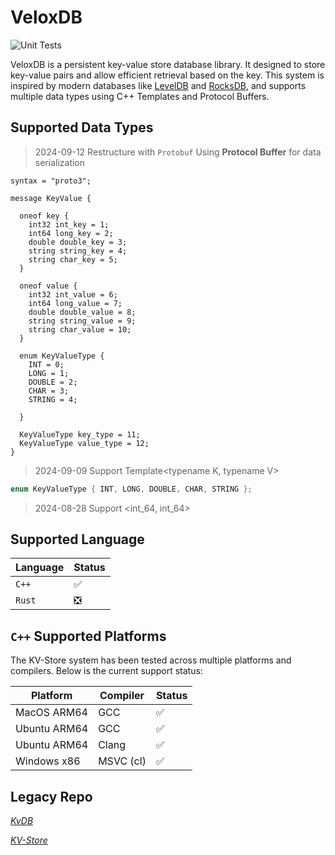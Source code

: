 # VeloxDB
![Unit Tests](https://github.com/kkli08/VeloxDB/actions/workflows/cmake-unit-tests-multi-platform.yml/badge.svg)

VeloxDB is a persistent key-value store database library. It designed to store
key-value pairs and allow efficient retrieval based on the key. This system is
inspired by modern databases like [LevelDB](https://github.com/google/leveldb)
and [RocksDB](https://github.com/facebook/rocksdb), and supports multiple data
types using C++ Templates and Protocol Buffers.


## Supported Data Types
> 2024-09-12 Restructure with `Protobuf`
> Using **Protocol Buffer** for data serialization

    syntax = "proto3";

    message KeyValue {

      oneof key {
        int32 int_key = 1;
        int64 long_key = 2;
        double double_key = 3;
        string string_key = 4;
        string char_key = 5;
      }
    
      oneof value {
        int32 int_value = 6;
        int64 long_value = 7;
        double double_value = 8;
        string string_value = 9;
        string char_value = 10;
      }
    
      enum KeyValueType {
        INT = 0;
        LONG = 1;
        DOUBLE = 2;
        CHAR = 3;
        STRING = 4;

      }
    
      KeyValueType key_type = 11;
      KeyValueType value_type = 12;
    }

> 2024-09-09 Support Template<typename K, typename V>
```c++
enum KeyValueType { INT, LONG, DOUBLE, CHAR, STRING };
```

> 2024-08-28 Support <int_64, int_64>
>




[//]: # (### Dataflow Diagram)

[//]: # (![DFD]&#40;/img/dfd/kvdb_lv0_v2.0.jpg&#41;)

[//]: # ()
[//]: # (### UML)

[//]: # (![UML]&#40;img/uml/kvdb_s2_uml_v2.1.jpg&#41;)

## Supported Language
| Language | Status |
|----------|-------|
| `C++`      | ✅     |
| `Rust`     | ❎     |

## `C++` Supported Platforms
The KV-Store system has been tested across multiple platforms and compilers. Below is the current support status:

| Platform     | Compiler       | Status |
|--------------|----------------|--------|
| MacOS ARM64  | GCC            | ✅     |
| Ubuntu ARM64 | GCC            | ✅     |
| Ubuntu ARM64 | Clang          | ✅     |
| Windows x86  | MSVC (cl)      | ✅     |


## Legacy Repo

_[KvDB](https://github.com/kkli08/KvDB)_

_[KV-Store](https://github.com/kkli08/KV-Store)_